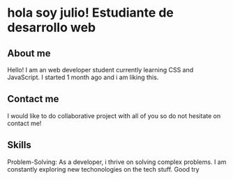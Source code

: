 # hola soy julio! Estudiante de desarrollo web

## About me
Hello! I am an web developer student currently learning CSS and JavaScript. I started 1 month ago and i am liking this.

## Contact me
I would like to do collaborative project with all of you so do not hesitate on contact me!

## Skills 
Problem-Solving: As a developer, i thrive on solving complex problems. I am constantly exploring new techonologies on the tech stuff. Good try